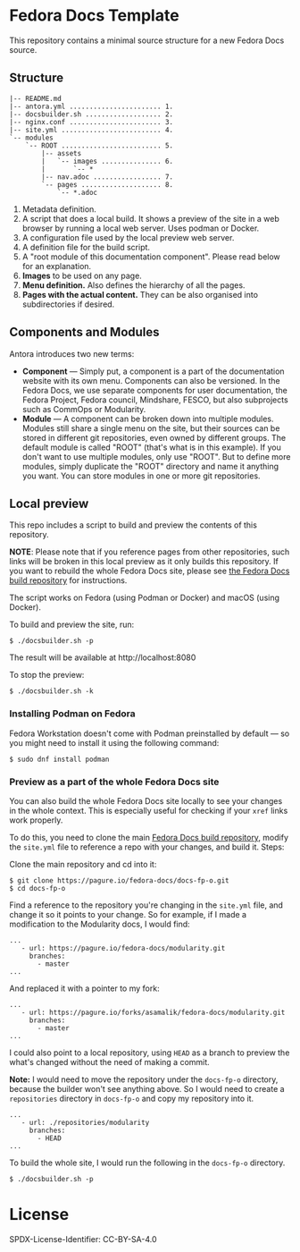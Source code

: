 # Fedora Docs Template

This repository contains a minimal source structure for a new Fedora Docs source.

## Structure

```
|-- README.md
|-- antora.yml ....................... 1.
|-- docsbuilder.sh ................... 2.
|-- nginx.conf ....................... 3.
|-- site.yml ......................... 4.
`-- modules
    `-- ROOT ......................... 5.
        |-- assets
        |   `-- images ............... 6.
        |       `-- *
        |-- nav.adoc ................. 7.
        `-- pages .................... 8.
            `-- *.adoc
```

1. Metadata definition.
2. A script that does a local build. It shows a preview of the site in a web browser by running a local web server. Uses podman or Docker.
3. A configuration file used by the local preview web server.
4. A definition file for the build script.
5. A "root module of this documentation component". Please read below for an explanation.
6. **Images** to be used on any page.
7. **Menu definition.** Also defines the hierarchy of all the pages.
8. **Pages with the actual content.** They can be also organised into subdirectories if desired.

## Components and Modules

Antora introduces two new terms:

* **Component** — Simply put, a component is a part of the documentation website with its own menu. Components can also be versioned. In the Fedora Docs, we use separate components for user documentation, the Fedora Project, Fedora council, Mindshare, FESCO, but also subprojects such as CommOps or Modularity.
* **Module** — A component can be broken down into multiple modules. Modules still share a single menu on the site, but their sources can be stored in different git repositories, even owned by different groups. The default module is called "ROOT" (that's what is in this example). If you don't want to use multiple modules, only use "ROOT". But to define more modules, simply duplicate the "ROOT" directory and name it anything you want. You can store modules in one or more git repositories.

## Local preview

This repo includes a script to build and preview the contents of this repository.

**NOTE**: Please note that if you reference pages from other repositories, such links will be broken in this local preview as it only builds this repository. If you want to rebuild the whole Fedora Docs site, please see [the Fedora Docs build repository](https://pagure.io/fedora-docs/docs-fp-o/) for instructions.

The script works on Fedora (using Podman or Docker) and macOS (using Docker).

To build and preview the site, run:

```
$ ./docsbuilder.sh -p
```

The result will be available at http://localhost:8080

To stop the preview:

```
$ ./docsbuilder.sh -k

```

### Installing Podman on Fedora

Fedora Workstation doesn't come with Podman preinstalled by default — so you might need to install it using the following command:

```
$ sudo dnf install podman
```

### Preview as a part of the whole Fedora Docs site

You can also build the whole Fedora Docs site locally to see your changes in the whole context.
This is especially useful for checking if your `xref` links work properly.

To do this, you need to clone the main [Fedora Docs build repository](https://pagure.io/fedora-docs/docs-fp-o), modify the `site.yml` file to reference a repo with your changes, and build it.
Steps:

Clone the main repository and cd into it:

```
$ git clone https://pagure.io/fedora-docs/docs-fp-o.git
$ cd docs-fp-o
```

Find a reference to the repository you're changing in the `site.yml` file, and change it so it points to your change.
So for example, if I made a modification to the Modularity docs, I would find:

```
...
   - url: https://pagure.io/fedora-docs/modularity.git
     branches:
       - master
...
```

And replaced it with a pointer to my fork:
```
...
   - url: https://pagure.io/forks/asamalik/fedora-docs/modularity.git
     branches:
       - master
...
```

I could also point to a local repository, using `HEAD` as a branch to preview the what's changed without the need of making a commit.

**Note:** I would need to move the repository under the `docs-fp-o` directory, because the builder won't see anything above.
So I would need to create a `repositories` directory in `docs-fp-o` and copy my repository into it.

```
...
   - url: ./repositories/modularity
     branches:
       - HEAD
...
```

To build the whole site, I would run the following in the `docs-fp-o` directory.

```
$ ./docsbuilder.sh -p
```
# License

SPDX-License-Identifier: CC-BY-SA-4.0
